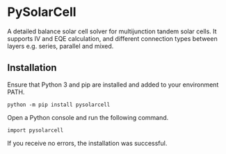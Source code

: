 # PySolarCell

A detailed balance solar cell solver for multijunction tandem solar cells. It supports IV and EQE calculation, and different connection types between layers e.g. series, parallel and mixed.

## Installation

Ensure that Python 3 and pip are installed and added to your environment PATH.

```python -m pip install pysolarcell```

Open a Python console and run the following command.

```import pysolarcell```

If you receive no errors, the installation was successful.